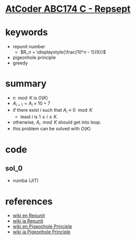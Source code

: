 # [AtCoder ABC174 C - Repsept](https://atcoder.jp/contests/abc174/tasks/abc174_c)


# keywords
- repunit number 
  - $R_n = \displaystyle{\frac{10^n - 1}{9}}$ 
- pigeonhole principle
- greedy


# summary
- $n \mod{K}$ is $O(K)$
- $A_{i + 1} = A_i \times 10 + 7$
- if there exist $i$ such that $A_i \equiv 0 \mod{K}$
  - least $i$ is $1 \le i \le K$.
- otherwise, $A_i \mod{K}$ should get into loop.
- this problem can be solved with $O(K)$


# code 
## sol_0
- numba (JIT)



# references
- [wiki en Repunit](en.wikipedia.org/wiki/Repunit)
- [wiki ja Repunit](https://ja.wikipedia.org/wiki/レピュニット)
- [wiki en Pigeonhole Principle](https://en.wikipedia.org/wiki/Pigeonhole_principle)
- [wiki ja Pigeonhole Principle](https://ja.wikipedia.org/wiki/%E9%B3%A9%E3%81%AE%E5%B7%A3%E5%8E%9F%E7%90%86)